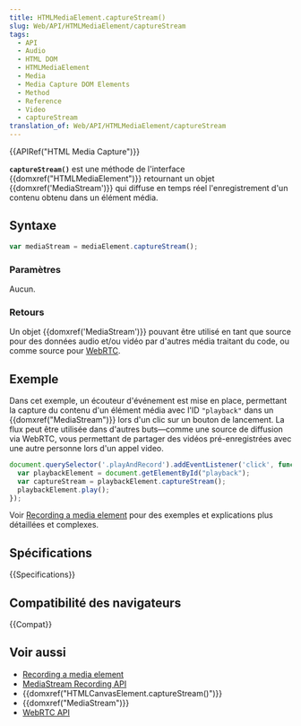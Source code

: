 ```yaml
---
title: HTMLMediaElement.captureStream()
slug: Web/API/HTMLMediaElement/captureStream
tags:
  - API
  - Audio
  - HTML DOM
  - HTMLMediaElement
  - Media
  - Media Capture DOM Elements
  - Method
  - Reference
  - Video
  - captureStream
translation_of: Web/API/HTMLMediaElement/captureStream
---
```


{{APIRef("HTML Media Capture")}}

**`captureStream()`** est une méthode de l'interface {{domxref("HTMLMediaElement")}} retournant un objet {{domxref('MediaStream')}} qui diffuse en temps réel l'enregistrement d'un contenu obtenu dans un élément média.

## Syntaxe

```js
var mediaStream = mediaElement.captureStream();
```

### Paramètres

Aucun.

### Retours

Un objet {{domxref('MediaStream')}} pouvant être utilisé en tant que source pour des données audio et/ou vidéo par d'autres média traitant du code, ou comme source pour [WebRTC](/fr/docs/Glossary/WebRTC).

## Exemple

Dans cet exemple, un écouteur d'événement est mise en place, permettant la capture du contenu d'un élément média avec l'ID `"playback"` dans un {{domxref("MediaStream")}} lors d'un clic sur un bouton de lancement. La flux peut être utilisée dans d'autres buts—comme une source de diffusion via WebRTC, vous permettant de partager des vidéos pré-enregistrées avec une autre personne lors d'un appel video.

```js
document.querySelector('.playAndRecord').addEventListener('click', function() {
  var playbackElement = document.getElementById("playback");
  var captureStream = playbackElement.captureStream();
  playbackElement.play();
});
```

Voir [Recording a media element](/fr/docs/Web/API/MediaStream_Recording_API/Recording_a_media_element) pour des exemples et explications plus détaillées et complexes.

## Spécifications

{{Specifications}}

## Compatibilité des navigateurs

{{Compat}}

## Voir aussi

- [Recording a media element](/fr/docs/Web/API/MediaStream_Recording_API/Recording_a_media_element)
- [MediaStream Recording API](/fr/docs/Web/API/MediaStream_Recording_API)
- {{domxref("HTMLCanvasElement.captureStream()")}}
- {{domxref("MediaStream")}}
- [WebRTC API](/fr/docs/Web/API/WebRTC_API)
